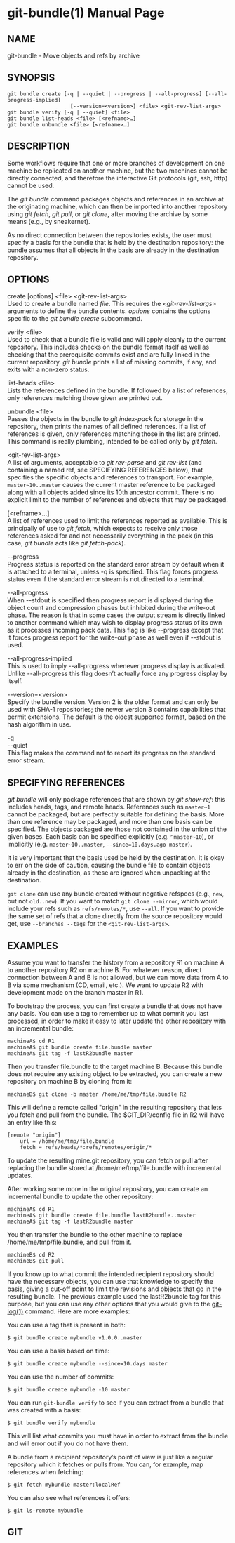 git-bundle(1) Manual Page
=========================

NAME
----

git-bundle - Move objects and refs by archive

SYNOPSIS
--------

    git bundle create [-q | --quiet | --progress | --all-progress] [--all-progress-implied]
                        [--version=<version>] <file> <git-rev-list-args>
    git bundle verify [-q | --quiet] <file>
    git bundle list-heads <file> [<refname>…​]
    git bundle unbundle <file> [<refname>…​]

DESCRIPTION
-----------

Some workflows require that one or more branches of development on one machine be replicated on another machine, but the two machines cannot be directly connected, and therefore the interactive Git protocols (git, ssh, http) cannot be used.

The *git bundle* command packages objects and references in an archive at the originating machine, which can then be imported into another repository using *git fetch*, *git pull*, or *git clone*, after moving the archive by some means (e.g., by sneakernet).

As no direct connection between the repositories exists, the user must specify a basis for the bundle that is held by the destination repository: the bundle assumes that all objects in the basis are already in the destination repository.

OPTIONS
-------

 create \[options\] &lt;file&gt; &lt;git-rev-list-args&gt;   
Used to create a bundle named *file*. This requires the *&lt;git-rev-list-args&gt;* arguments to define the bundle contents. *options* contains the options specific to the *git bundle create* subcommand.

verify &lt;file&gt;  
Used to check that a bundle file is valid and will apply cleanly to the current repository. This includes checks on the bundle format itself as well as checking that the prerequisite commits exist and are fully linked in the current repository. *git bundle* prints a list of missing commits, if any, and exits with a non-zero status.

list-heads &lt;file&gt;  
Lists the references defined in the bundle. If followed by a list of references, only references matching those given are printed out.

unbundle &lt;file&gt;  
Passes the objects in the bundle to *git index-pack* for storage in the repository, then prints the names of all defined references. If a list of references is given, only references matching those in the list are printed. This command is really plumbing, intended to be called only by *git fetch*.

&lt;git-rev-list-args&gt;  
A list of arguments, acceptable to *git rev-parse* and *git rev-list* (and containing a named ref, see SPECIFYING REFERENCES below), that specifies the specific objects and references to transport. For example, `master~10..master` causes the current master reference to be packaged along with all objects added since its 10th ancestor commit. There is no explicit limit to the number of references and objects that may be packaged.

\[&lt;refname&gt;…​\]  
A list of references used to limit the references reported as available. This is principally of use to *git fetch*, which expects to receive only those references asked for and not necessarily everything in the pack (in this case, *git bundle* acts like *git fetch-pack*).

--progress  
Progress status is reported on the standard error stream by default when it is attached to a terminal, unless -q is specified. This flag forces progress status even if the standard error stream is not directed to a terminal.

--all-progress  
When --stdout is specified then progress report is displayed during the object count and compression phases but inhibited during the write-out phase. The reason is that in some cases the output stream is directly linked to another command which may wish to display progress status of its own as it processes incoming pack data. This flag is like --progress except that it forces progress report for the write-out phase as well even if --stdout is used.

--all-progress-implied  
This is used to imply --all-progress whenever progress display is activated. Unlike --all-progress this flag doesn’t actually force any progress display by itself.

--version=&lt;version&gt;  
Specify the bundle version. Version 2 is the older format and can only be used with SHA-1 repositories; the newer version 3 contains capabilities that permit extensions. The default is the oldest supported format, based on the hash algorithm in use.

-q  
--quiet  
This flag makes the command not to report its progress on the standard error stream.

SPECIFYING REFERENCES
---------------------

*git bundle* will only package references that are shown by *git show-ref*: this includes heads, tags, and remote heads. References such as `master~1` cannot be packaged, but are perfectly suitable for defining the basis. More than one reference may be packaged, and more than one basis can be specified. The objects packaged are those not contained in the union of the given bases. Each basis can be specified explicitly (e.g. `^master~10`), or implicitly (e.g. `master~10..master`, `--since=10.days.ago master`).

It is very important that the basis used be held by the destination. It is okay to err on the side of caution, causing the bundle file to contain objects already in the destination, as these are ignored when unpacking at the destination.

`git clone` can use any bundle created without negative refspecs (e.g., `new`, but not `old..new`). If you want to match `git clone --mirror`, which would include your refs such as `refs/remotes/*`, use `--all`. If you want to provide the same set of refs that a clone directly from the source repository would get, use `--branches --tags` for the `<git-rev-list-args>`.

EXAMPLES
--------

Assume you want to transfer the history from a repository R1 on machine A to another repository R2 on machine B. For whatever reason, direct connection between A and B is not allowed, but we can move data from A to B via some mechanism (CD, email, etc.). We want to update R2 with development made on the branch master in R1.

To bootstrap the process, you can first create a bundle that does not have any basis. You can use a tag to remember up to what commit you last processed, in order to make it easy to later update the other repository with an incremental bundle:

    machineA$ cd R1
    machineA$ git bundle create file.bundle master
    machineA$ git tag -f lastR2bundle master

Then you transfer file.bundle to the target machine B. Because this bundle does not require any existing object to be extracted, you can create a new repository on machine B by cloning from it:

    machineB$ git clone -b master /home/me/tmp/file.bundle R2

This will define a remote called "origin" in the resulting repository that lets you fetch and pull from the bundle. The $GIT\_DIR/config file in R2 will have an entry like this:

    [remote "origin"]
        url = /home/me/tmp/file.bundle
        fetch = refs/heads/*:refs/remotes/origin/*

To update the resulting mine.git repository, you can fetch or pull after replacing the bundle stored at /home/me/tmp/file.bundle with incremental updates.

After working some more in the original repository, you can create an incremental bundle to update the other repository:

    machineA$ cd R1
    machineA$ git bundle create file.bundle lastR2bundle..master
    machineA$ git tag -f lastR2bundle master

You then transfer the bundle to the other machine to replace /home/me/tmp/file.bundle, and pull from it.

    machineB$ cd R2
    machineB$ git pull

If you know up to what commit the intended recipient repository should have the necessary objects, you can use that knowledge to specify the basis, giving a cut-off point to limit the revisions and objects that go in the resulting bundle. The previous example used the lastR2bundle tag for this purpose, but you can use any other options that you would give to the [git-log(1)](git-log.html) command. Here are more examples:

You can use a tag that is present in both:

    $ git bundle create mybundle v1.0.0..master

You can use a basis based on time:

    $ git bundle create mybundle --since=10.days master

You can use the number of commits:

    $ git bundle create mybundle -10 master

You can run `git-bundle verify` to see if you can extract from a bundle that was created with a basis:

    $ git bundle verify mybundle

This will list what commits you must have in order to extract from the bundle and will error out if you do not have them.

A bundle from a recipient repository’s point of view is just like a regular repository which it fetches or pulls from. You can, for example, map references when fetching:

    $ git fetch mybundle master:localRef

You can also see what references it offers:

    $ git ls-remote mybundle

GIT
---

